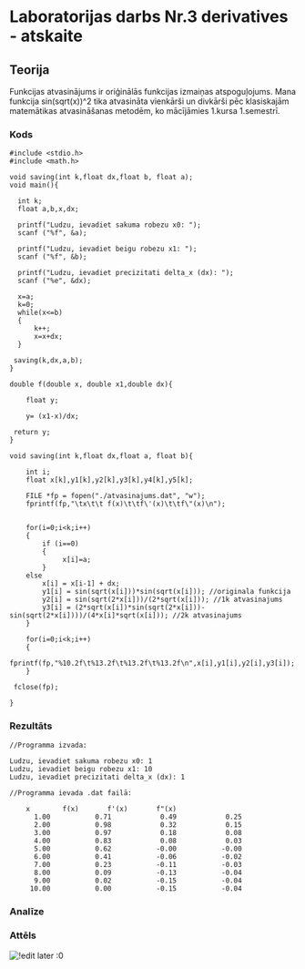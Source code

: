 <!-- https://help.github.com/en/github/writing-on-github/basic-writing-and-formatting-syntax -->
# Laboratorijas darbs Nr.3 derivatives - atskaite

## Teorija

Funkcijas atvasinājums ir oriģinālās funkcijas izmaiņas atspoguļojums. Mana funkcija sin(sqrt(x))^2 tika atvasināta vienkārši un divkārši pēc klasiskajām matemātikas atvasināšanas metodēm, ko mācījāmies 1.kursa 1.semestrī.  

### Kods
```
#include <stdio.h>
#include <math.h>

void saving(int k,float dx,float b, float a);
void main(){

  int k;
  float a,b,x,dx;

  printf("Ludzu, ievadiet sakuma robezu x0: ");
  scanf ("%f", &a);

  printf("Ludzu, ievadiet beigu robezu x1: ");
  scanf ("%f", &b);

  printf("Ludzu, ievadiet precizitati delta_x (dx): ");
  scanf ("%e", &dx);

  x=a;
  k=0;
  while(x<=b)
  {
	  k++;
	  x=x+dx;
  }

 saving(k,dx,a,b);
}

double f(double x, double x1,double dx){

	float y;

	y= (x1-x)/dx;

 return y;
}

void saving(int k,float dx,float a, float b){

	int i;
	float x[k],y1[k],y2[k],y3[k],y4[k],y5[k];

	FILE *fp = fopen("./atvasinajums.dat", "w");
	fprintf(fp,"\tx\t\t f(x)\t\tf\'(x)\t\tf\"(x)\n");


	for(i=0;i<k;i++)
	{
		if (i==0)
		{
 			 x[i]=a;
		}
 	else
 		x[i] = x[i-1] + dx;
		y1[i] = sin(sqrt(x[i]))*sin(sqrt(x[i])); //originala funkcija
		y2[i] = sin(sqrt(2*x[i]))/(2*sqrt(x[i])); //1k atvasinajums
		y3[i] = (2*sqrt(x[i])*sin(sqrt(2*x[i]))-sin(sqrt(2*x[i])))/(4*x[i]*sqrt(x[i])); //2k atvasinajums
	}

	for(i=0;i<k;i++)
	{
		fprintf(fp,"%10.2f\t%13.2f\t%13.2f\t%13.2f\n",x[i],y1[i],y2[i],y3[i]);
	}

 fclose(fp);

}

```

### Rezultāts
```
//Programma izvada:

Ludzu, ievadiet sakuma robezu x0: 1
Ludzu, ievadiet beigu robezu x1: 10
Ludzu, ievadiet precizitati delta_x (dx): 1

//Programma ievada .dat failā:

	x		 f(x)		f'(x)		f"(x)
      1.00	         0.71	         0.49	         0.25
      2.00	         0.98	         0.32	         0.15
      3.00	         0.97	         0.18	         0.08
      4.00	         0.83	         0.08	         0.03
      5.00	         0.62	        -0.00	        -0.00
      6.00	         0.41	        -0.06	        -0.02
      7.00	         0.23	        -0.11	        -0.03
      8.00	         0.09	        -0.13	        -0.04
      9.00	         0.02	        -0.15	        -0.04
     10.00	         0.00	        -0.15	        -0.04

```

### Analīze


### Attēls

![!edit later :0]()

